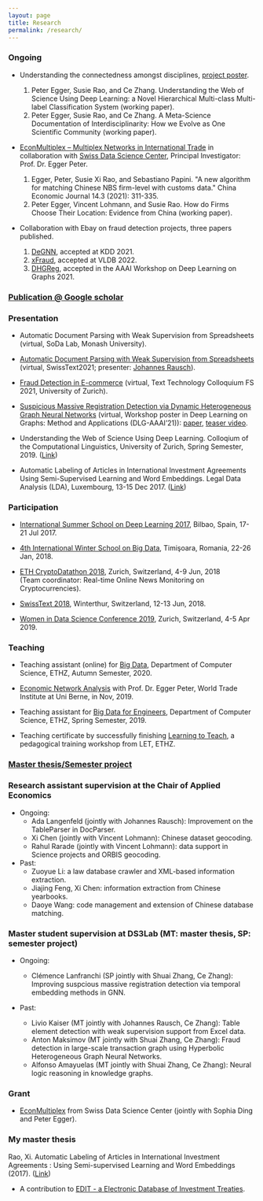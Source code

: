 ```yaml
---
layout: page
title: Research
permalink: /research/
---
```


### Ongoing
* Understanding the connectedness amongst disciplines, [project poster](/images/2020_wos_poster_raox_reduced.pdf).
  1. Peter  Egger,  Susie  Rao,  and  Ce  Zhang. Understanding  the  Web  of  Science  Using  Deep  Learning:  a  Novel  Hierarchical Multi-class Multi-label Classification System (working paper). 
  2. Peter  Egger,  Susie  Rao,  and  Ce Zhang. A Meta-Science Documentation of Interdisciplinarity:  How we Evolve as One Scientific Community (working paper).
* [EconMultiplex – Multiplex Networks in International Trade](https://datascience.ch/project/econmultiplex-multiplex-networks-in-international-trade/) in collaboration with [Swiss Data Science Center](https://datascience.ch/), Principal Investigator: Prof. Dr. Egger Peter.
  1. Egger, Peter, Susie Xi Rao, and Sebastiano Papini. "A new algorithm for matching Chinese NBS firm-level with customs data." China Economic Journal 14.3 (2021): 311-335.
  2. Peter Egger, Vincent Lohmann, and Susie Rao. How do Firms Choose Their Location: Evidence from China (working paper). 

* Collaboration with Ebay on fraud detection projects, three papers published.
	1. [DeGNN](https://arxiv.org/abs/1910.04499), accepted at KDD 2021.
	2. [xFraud](https://arxiv.org/abs/2011.12193), accepted at VLDB 2022.
	3. [DHGReg](https://arxiv.org/abs/2012.10831), accepted in the AAAI Workshop on Deep Learning on Graphs 2021. 


### [Publication @ Google scholar](https://scholar.google.com/citations?user=9Bes4hAAAAAJ&hl=en)

### Presentation
* Automatic Document Parsing with Weak Supervision from Spreadsheets (virtual, SoDa Lab, Monash University).
  
* [Automatic Document Parsing with Weak Supervision from Spreadsheets](https://www.swisstext.org/programme/) (virtual, SwissText2021; presenter: [Johannes Rausch](https://scholar.google.ch/citations?user=MfJxVYIAAAAJ&hl=en)).
  
* [Fraud Detection in E-commerce](https://www.cl.uzh.ch/de/studium/phd/KolloFS2021.html) (virtual, Text Technology Colloquium FS 2021, University of Zurich).
  
* [Suspicious Massive Registration Detection via Dynamic Heterogeneous Graph Neural Networks](https://deep-learning-graphs.bitbucket.io/dlg-aaai21/publications.html) (virtual, Workshop poster in Deep Learning on Graphs: Method and Applications (DLG-AAAI’21)): [paper](https://www.dropbox.com/s/cczxfc5zzs043xr/AAAI_Workshop_dhgreg_w8_CR.pdf?dl=0), [teaser video](https://polybox.ethz.ch/index.php/s/gszGJn2EjNc6fO9).

* Understanding the Web of Science Using Deep Learning. Colloqium of the Computational Linguistics, University of Zurich, Spring Semester, 2019. ([Link](https://www.cl.uzh.ch/de/studium/studies-tt/studies-1/Kolloquium-Archiv/KolloFS2019.htm]))

* Automatic Labeling of Articles in International Investment Agreements Using Semi-Supervised Learning and Word Embeddings. Legal Data Analysis (LDA), Luxembourg, 13-15 Dec 2017. ([Link](http://ceili.at/lda2017))

### Participation
* [International Summer School on Deep Learning 2017](http://grammars.grlmc.com/DeepLearn2017/), Bilbao, Spain, 17-21 Jul 2017.

* [4th International Winter School on Big Data](http://grammars.grlmc.com/BigDat2018/), Timişoara, Romania, 22-26 Jan, 2018.

* [ETH CryptoDatathon 2018](https://www.cryptodatathon.com/), Zurich, Switzerland, 4-9 Jun, 2018 <br>(Team coordinator: Real-time Online News Monitoring on Cryptocurrencies).

* [SwissText 2018](https://www.swisstext.org/), Winterthur, Switzerland, 12-13 Jun, 2018.

* [Women in Data Science Conference 2019](https://www.wids.ch/), Zurich, Switzerland, 4-5 Apr 2019.

### Teaching
* Teaching assistant (online) for [Big Data](http://www.vorlesungsverzeichnis.ethz.ch/Vorlesungsverzeichnis/lerneinheit.view?lerneinheitId=140750&semkez=2020W&ansicht=KATALOGDATEN&lang=en), Department of Computer Science, ETHZ, Autumn Semester, 2020.

* [Economic Network Analysis](https://www.wti.org/media/filer_public/ba/d5/bad57942-10e0-471b-bc10-8ec2bd4e5294/phd_flyer.pdf) with Prof. Dr. Egger Peter, World Trade Institute at Uni Berne, in Nov, 2019.

* Teaching assistant for [Big Data for Engineers](http://www.vorlesungsverzeichnis.ethz.ch/Vorlesungsverzeichnis/lerneinheit.view?lang=en&lerneinheitId=122247&semkez=2018S&ansicht=KATALOGDATEN&), Department of Computer Science, ETHZ, Spring Semester, 2019.

* Teaching certificate by successfully finishing [Learning to Teach](https://ethz.ch/en/the-eth-zurich/education/educational-development/continuing-education/learning-to-teach.html), a pedagogical training workshop from LET, ETHZ.


### [Master thesis/Semester project](https://ds3lab.inf.ethz.ch/education.html)


### Research assistant supervision at the Chair of Applied Economics
* Ongoing: 
  * Ada Langenfeld (jointly with Johannes Rausch): Improvement on the TableParser in DocParser.
  * Xi Chen (jointly with Vincent Lohmann): Chinese dataset geocoding. 
  * Rahul Rarade (jointly with Vincent Lohmann): data support in Science projects and ORBIS geocoding.
* Past:
  * Zuoyue Li: a law database crawler and XML-based information extraction.
  * Jiajing Feng, Xi Chen: information extraction from Chinese yearbooks.
  * Daoye Wang: code management and extension of Chinese database matching.
  

### Master student supervision at DS3Lab (MT: master thesis, SP: semester project)
* Ongoing: 
  * Clémence Lanfranchi (SP jointly with Shuai Zhang, Ce Zhang): Improving suspcious massive registration detection via temporal embedding methods in GNN. 

* Past: 
  * Livio Kaiser (MT jointly with Johannes Rausch, Ce Zhang): Table element detection with weak supervision support from Excel data. 
  * Anton Maksimov (MT jointly with Shuai Zhang, Ce Zhang): Fraud detection in large-scale transaction graph using Hyperbolic Heterogeneous Graph Neural Networks.
  * Alfonso Amayuelas (MT jointly with Shuai Zhang, Ce Zhang): Neural logic reasoning in knowledge graphs. 





### Grant 
* [EconMultiplex](https://datascience.ch/project/econmultiplex-multiplex-networks-in-international-trade/) from Swiss Data Science Center (jointly with Sophia Ding and Peter Egger). 

### My master thesis
Rao, Xi. Automatic Labeling of Articles in International Investment Agreements : Using Semi-supervised Learning and Word Embeddings (2017). ([Link](https://snis.ch/wp-content/uploads/2018/02/Masterarbeit_XRao_FS2017.pdf))
  * A contribution to [EDIT - a Electronic Database of Investment Treaties](https://edit.wti.org/treaty/publications).

